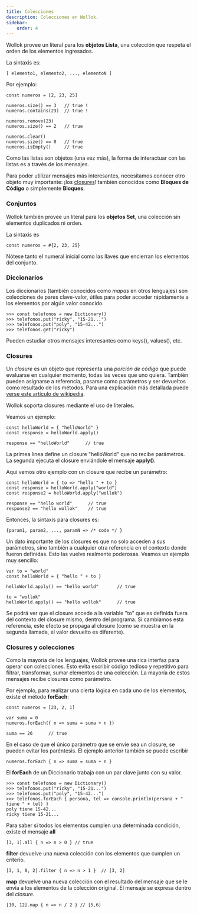 ```yaml
---
title: Colecciones
description: Colecciones en Wollok.
sidebar:
    order: 4
---
```


Wollok provee un literal para los **objetos Lista**, una colección que respeta el orden de los elementos ingresados.

La sintaxis es:

```wollok
[ elemento1, elemento2, ..., elementoN ]
```

Por ejemplo:

```wollok
const numeros = [2, 23, 25]

numeros.size() == 3   // true !
numeros.contains(23)  // true !

numeros.remove(23)
numeros.size() == 2   // true

numeros.clear()
numeros.size() == 0   // true
numeros.isEmpty()     // true
```

Como las listas son objetos (una vez más), la forma de interactuar con las listas es a través de los mensajes. 

Para poder utilizar mensajes más interesantes, necesitamos conocer otro objeto muy importante: ¡los [closures](#closures)! también conocidos como **Bloques de Código** o simplemente **Bloques**.

### Conjuntos ###

Wollok también provee un literal para los **objetos Set**, una colección sin elementos duplicados ni orden.

La sintaxis es

```wollok
const numeros = #{2, 23, 25}
```

Nótese tanto el numeral inicial como las llaves que encierran los elementos del conjunto.

### Diccionarios ###

Los diccionarios (también conocidos como _mapas_ en otros lenguajes) son colecciones de pares clave-valor, útiles para poder acceder rápidamente a los elementos por algún valor conocido.

```wollok
>>> const telefonos = new Dictionary()
>>> telefonos.put("ricky", "15-21...")
>>> telefonos.put("poly", "15-42...")
>>> telefonos.get("ricky")
```

Pueden estudiar otros mensajes interesantes como keys(), values(), etc.

### Closures ###

Un _closure_ es un objeto que representa una _porción de código_ que puede evaluarse en cualquier momento, todas las veces que uno quiera. También pueden asignarse a referencia, pasarse como parámetros y ser devueltos como resultado de los métodos. Para una explicación más detallada puede [verse este artículo de wikipedia](http://en.wikipedia.org/wiki/Closure_(computer_programming)).

Wollok soporta closures mediante el uso de literales. 

Veamos un ejemplo:

```wollok
const helloWorld = { "helloWorld" }
const response = helloWorld.apply()		

response == "helloWorld"      // true
```

La primea línea define un closure "helloWorld" que no recibe parámetros. 
La segunda ejecuta el closure enviándole el mensaje **apply()**.

Aquí vemos otro ejemplo con un closure que recibe un parámetro:

```wollok
const helloWorld = { to => "hello " + to }
const response = helloWorld.apply("world")
const response2 = helloWorld.apply("wollok")

response == "hello world"      // true
response2 == "hello wollok"    // true
```

Entonces, la sintaxis para closures es:

```wollok
{param1, param2, ..., paramN => /* code */ }
```

Un dato importante de los closures es que no solo acceden a sus parámetros, sino también a cualquier otra referencia en el contexto donde fueron definidas. Esto las vuelve realmente poderosas. Veamos un ejemplo muy sencillo:

```wollok
var to = "world"
const helloWorld = { "hello " + to }
			
helloWorld.apply() == "hello world"       // true
		
to = "wollok"
helloWorld.apply() == "hello wollok"      // true
```

Se podrá ver que el closure accede a la variable "to" que es definida fuera del contexto del closure mismo, dentro del programa. Si cambiamos esta referencia, este efecto se propaga al closure (como se muestra en la segunda llamada, el valor devuelto es diferente).


### Closures y colecciones ###

Como la mayoría de los lenguajes, Wollok provee una rica interfaz para operar con colecciones. Esto evita escribir código tedioso y repetitivo para filtrar, transformar, sumar elementos de una colección. La mayoría de estos mensajes recibe closures como parámetro.

Por ejemplo, para realizar una cierta lógica en cada uno de los elementos, existe el método **forEach**:

```wollok
const numeros = [23, 2, 1]

var suma = 0
numeros.forEach({ n => suma = suma + n })
			
suma == 26      // true
```

En el caso de que el único parámetro que se envíe sea un closure, se pueden evitar los paréntesis. El ejemplo anterior también se puede escribir

```wollok
numeros.forEach { n => suma = suma + n }
```

El **forEach** de un Diccionario trabaja con un par clave junto con su valor.

```wollok
>>> const telefonos = new Dictionary()
>>> telefonos.put("ricky", "15-21...")
>>> telefonos.put("poly", "15-42...")
>>> telefonos.forEach { persona, tel => console.println(persona + " tiene " + tel) }
poly tiene 15-42...
ricky tiene 15-21...
```

Para saber si todos los elementos cumplen una determinada condición, existe el mensaje **all**

```wollok
[3, 1].all { n => n > 0 } // true
```

**filter** devuelve una nueva colección con los elementos que cumplen un criterio.

```wollok
[3, 1, 0, 2].filter { n => n > 1 }  // [3, 2]
```

**map** devuelve una nueva colección con el resultado del mensaje que se le envía a los elementos de la colección original. El mensaje se expresa dentro del _closure_.

```wollok
[10, 12].map { n => n / 2 } // [5,6]
```

